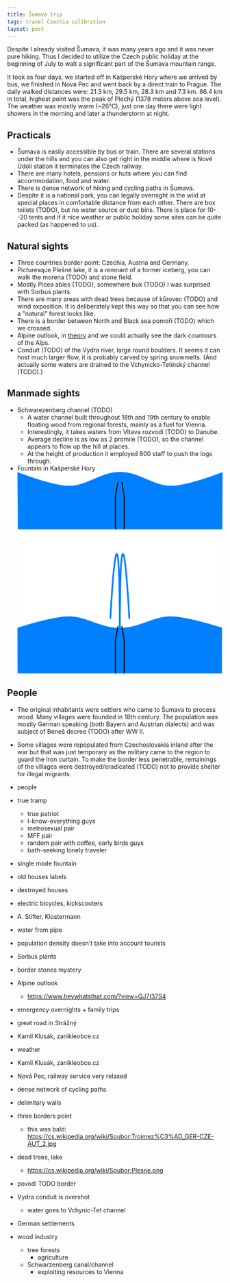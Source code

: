 ```yaml
---
title: Šumava trip
tags: travel Czechia calibration
layout: post
---
```


Despite I already visited Šumava, it was many years ago and it was never pure
hiking.
Thus I decided to utilize the Czech public holiday at the beginning of July to
walt a significant part of the Šumava mountain range.

It took as four days, we started off in Kašperské Hory where we arrived by bus,
we finished in Nová Pec and went back by a direct train to Prague.
The daily walked distances were: 21.3 km, 29.5 km, 28.3 km and 7.3 km.
86.4 km in total, highest point was the peak of Plechý (1378 meters above sea
level).
The weather was mostly warm (~26°C), just one day there were light showers in
the morning and later a thunderstorm at night.

## Practicals

- Šumava is easily accessible by bus or train. There are several stations under
  the hills and you can also get right in the middle where is Nové Údolí
  station it terminates the Czech railway.
- There are many hotels, pensions or huts where you can find accommodation,
  food and water.
- There is dense network of hiking and cycling paths in Šumava.
- Despite it is a national park, you can legally overnight in the wild at
  special places in comfortable distance from each other. There are box toilets
  (TODO), but no water source or dust bins. There is place for 10--20 tents and
  if it nice weather or public holiday some sites can be quite packed (as
  happened to us). 

## Natural sights

- Three countries border point: Czechia, Austria and Germany.
- Picturesque Plešné lake, it is a remnant of a former iceberg, you can walk the morena
  (TODO) and stone field.
- Mostly Picea abies (TODO), somewhere buk (TODO) I was surprised with Sorbus plants.
- There are many areas with dead trees because of kůrovec (TODO) and wind
  exposition. It is deliberately kept this way so that you can see how a
  "natural" forest looks like.
- There is a border between North and Black sea pomoří (TODO) which we crossed.
- Alpine outlook, in [theory](https://www.heywhatsthat.com/?view=QJ7I37S4) and
  we could actually see the dark countours of the Alps.
- Conduit (TODO) of the Vydra river, large round boulders. It seems it can host
  much larger flow, it is probably carved by spring snowmelts. (And actually
  some waters are drained to the Vchynicko-Tetínský channel (TODO).)

## Manmade sights

- Schwarezenberg channel (TODO)
  - A water channel built throughout 18th and 19th century to enable floating
    wood from regional forests, mainly as a fuel for Vienna.
  - Interestingly, it takes waters from Vltava rozvodí (TODO) to Danube.
  - Average decline is as low as 2 promile (TODO), so the channel appears to
    flow up the hill at places.
  - At the height of production it employed 800 staff to push the logs through.
- Fountain in Kašperské Hory
![Figure 1](/resources/kasperske-hory-fountain.svg)

## People

- The original inhabitants were settlers who came to Šumava to process wood.
  Many villages were founded in 18th century. The population was mostly German
  speaking (both Bayern and Austrian dialects) and was subject of Beneš decree
  (TODO) after WW II.
- Some villages were repopulated from Czechoslovakia inland after the war but
  that was just temporary as the military came to the region to guard the Iron
  curtain. To make the border less penetrable, remainings of the villages were
  destroyed/eradicated (TODO) not to provide shelter for illegal migrants.


- people
- true tramp
  - true patriot
  - I-know-everything guys
  - metrosexual pair
  - MFF pair
  - random pair with coffee, early birds guys
  - bath-seeking lonely traveler
- single mode fountain
- old houses labels
- destroyed houses
- electric bicycles, kickscooters
- A. Stifter, Klostermann
- water from pipe
- population density doesn't take into account tourists
- Sorbus plants
- border stones mystery
- Alpine outlook
  - https://www.heywhatsthat.com/?view=QJ7I37S4
- emergency overnights + family trips
- great road in Strážný
- Kamil Klusák, zanikleobce.cz
- weather
- Kamil Klusák, zanikleobce.cz
- Nová Pec, railway service very relaxed
- dense network of cycling paths
- delimitary walls

- three borders point
  - this was bald: https://cs.wikipedia.org/wiki/Soubor:Trojmez%C3%AD_GER-CZE-AUT_2.jpg
- dead trees, lake
  - https://cs.wikipedia.org/wiki/Soubor:Plesne.png
- povodí TODO border
- Vydra conduit is overshot
  - water goes to Vchynic-Tet channel
- German settlements
- wood industry
  - tree forests
    - agriculture
  - Schwarzenberg canal/channel
    - exploiting resources to Vienna
